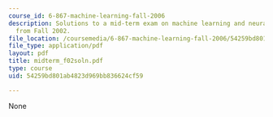 ```yaml
---
course_id: 6-867-machine-learning-fall-2006
description: Solutions to a mid-term exam on machine learning and neural networks
  from Fall 2002.
file_location: /coursemedia/6-867-machine-learning-fall-2006/54259bd801ab4823d969bb836624cf59_midterm_f02soln.pdf
file_type: application/pdf
layout: pdf
title: midterm_f02soln.pdf
type: course
uid: 54259bd801ab4823d969bb836624cf59

---
```

None